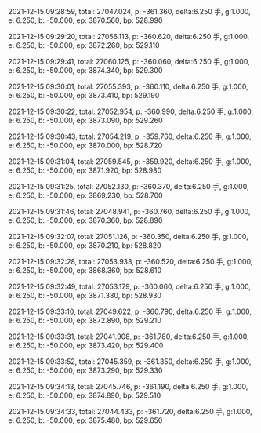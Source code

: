 2021-12-15 09:28:59, total: 27047.024, p: -361.360, delta:6.250 手, g:1.000, e: 6.250, b: -50.000, ep: 3870.560, bp: 528.990

2021-12-15 09:29:20, total: 27056.113, p: -360.620, delta:6.250 手, g:1.000, e: 6.250, b: -50.000, ep: 3872.260, bp: 529.110

2021-12-15 09:29:41, total: 27060.125, p: -360.060, delta:6.250 手, g:1.000, e: 6.250, b: -50.000, ep: 3874.340, bp: 529.300

2021-12-15 09:30:01, total: 27055.393, p: -360.110, delta:6.250 手, g:1.000, e: 6.250, b: -50.000, ep: 3873.410, bp: 529.190

2021-12-15 09:30:22, total: 27052.954, p: -360.990, delta:6.250 手, g:1.000, e: 6.250, b: -50.000, ep: 3873.090, bp: 529.260

2021-12-15 09:30:43, total: 27054.219, p: -359.760, delta:6.250 手, g:1.000, e: 6.250, b: -50.000, ep: 3870.000, bp: 528.720

2021-12-15 09:31:04, total: 27059.545, p: -359.920, delta:6.250 手, g:1.000, e: 6.250, b: -50.000, ep: 3871.920, bp: 528.980

2021-12-15 09:31:25, total: 27052.130, p: -360.370, delta:6.250 手, g:1.000, e: 6.250, b: -50.000, ep: 3869.230, bp: 528.700

2021-12-15 09:31:46, total: 27048.941, p: -360.760, delta:6.250 手, g:1.000, e: 6.250, b: -50.000, ep: 3870.360, bp: 528.890

2021-12-15 09:32:07, total: 27051.126, p: -360.350, delta:6.250 手, g:1.000, e: 6.250, b: -50.000, ep: 3870.210, bp: 528.820

2021-12-15 09:32:28, total: 27053.933, p: -360.520, delta:6.250 手, g:1.000, e: 6.250, b: -50.000, ep: 3868.360, bp: 528.610

2021-12-15 09:32:49, total: 27053.179, p: -360.060, delta:6.250 手, g:1.000, e: 6.250, b: -50.000, ep: 3871.380, bp: 528.930

2021-12-15 09:33:10, total: 27049.622, p: -360.790, delta:6.250 手, g:1.000, e: 6.250, b: -50.000, ep: 3872.890, bp: 529.210

2021-12-15 09:33:31, total: 27041.908, p: -361.780, delta:6.250 手, g:1.000, e: 6.250, b: -50.000, ep: 3873.420, bp: 529.400

2021-12-15 09:33:52, total: 27045.359, p: -361.350, delta:6.250 手, g:1.000, e: 6.250, b: -50.000, ep: 3873.290, bp: 529.330

2021-12-15 09:34:13, total: 27045.746, p: -361.190, delta:6.250 手, g:1.000, e: 6.250, b: -50.000, ep: 3874.890, bp: 529.510

2021-12-15 09:34:33, total: 27044.433, p: -361.720, delta:6.250 手, g:1.000, e: 6.250, b: -50.000, ep: 3875.480, bp: 529.650